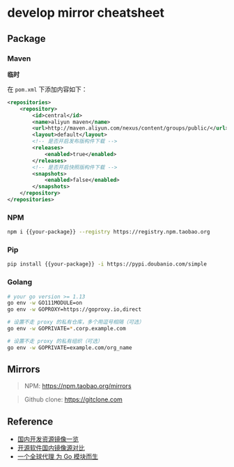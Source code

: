 # develop mirror cheatsheet

## Package

### Maven

**临时**

在 `pom.xml` 下添加内容如下：

```xml
<repositories>
    <repository>
        <id>central</id>
        <name>aliyun maven</name>
        <url>http://maven.aliyun.com/nexus/content/groups/public/</url>
        <layout>default</layout>
        <!-- 是否开启发布版构件下载 -->
        <releases>
            <enabled>true</enabled>
        </releases>
        <!-- 是否开启快照版构件下载 -->
        <snapshots>
            <enabled>false</enabled>
        </snapshots>
    </repository>
</repositories>
```

### NPM

```bash
npm i {{your-package}} --registry https://registry.npm.taobao.org
```

### Pip

```bash
pip install {{your-package}} -i https://pypi.doubanio.com/simple
```

### Golang

```bash
# your go version >= 1.13
go env -w GO111MODULE=on
go env -w GOPROXY=https://goproxy.io,direct

# 设置不走 proxy 的私有仓库，多个用逗号相隔（可选）
go env -w GOPRIVATE=*.corp.example.com

# 设置不走 proxy 的私有组织（可选）
go env -w GOPRIVATE=example.com/org_name
```

## Mirrors

> NPM: https://npm.taobao.org/mirrors

> Github clone: https://gitclone.com

## Reference

- [国内开发资源镜像一览](https://blog.dteam.top/mirrors.html)
- [开源软件国内镜像源对比](https://huaxiaostar.com/2020/07/open-source-china-mirror-list/)
- [一个全球代理
为 Go 模块而生](https://goproxy.io/zh/)
